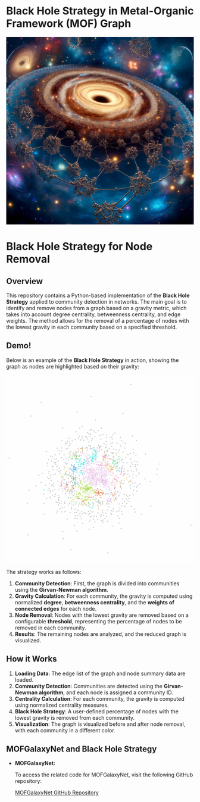 # Black Hole Strategy in Metal-Organic Framework (MOF) Graph

<p align="center">
    <img src="BH.jpg" alt="Black Hole Strategy in Metal-Organic Framework (MOF) Graph based on MOFGalaxyNet" width="600">
</p>


# Black Hole Strategy for Node Removal

## Overview
This repository contains a Python-based implementation of the **Black Hole Strategy** applied to community detection in networks. The main goal is to identify and remove nodes from a graph based on a gravity metric, which takes into account degree centrality, betweenness centrality, and edge weights. The method allows for the removal of a percentage of nodes with the lowest gravity in each community based on a specified threshold.

## Demo!
Below is an example of the **Black Hole Strategy** in action, showing the graph as nodes are highlighted based on their gravity:

![Black Hole Strategy in Action](BH_Animated.gif)

The strategy works as follows:

1. **Community Detection**: First, the graph is divided into communities using the **Girvan-Newman algorithm**.
2. **Gravity Calculation**: For each community, the gravity is computed using normalized **degree**, **betweenness centrality**, and the **weights of connected edges** for each node.
3. **Node Removal**: Nodes with the lowest gravity are removed based on a configurable **threshold**, representing the percentage of nodes to be removed in each community.
4. **Results**: The remaining nodes are analyzed, and the reduced graph is visualized.

## How it Works

1. **Loading Data**: The edge list of the graph and node summary data are loaded.
2. **Community Detection**: Communities are detected using the **Girvan-Newman algorithm**, and each node is assigned a community ID.
3. **Centrality Calculation**: For each community, the gravity is computed using normalized centrality measures.
4. **Black Hole Strategy**: A user-defined percentage of nodes with the lowest gravity is removed from each community.
5. **Visualization**: The graph is visualized before and after node removal, with each community in a different color.


## MOFGalaxyNet and Black Hole Strategy
- **MOFGalaxyNet:**
    <p>To access the related code for MOFGalaxyNet, visit the following GitHub repository:</p>
    <a href="https://github.com/MehrdadJalali-KIT/MOFGalaxyNet">MOFGalaxyNet GitHub Repository</a>



